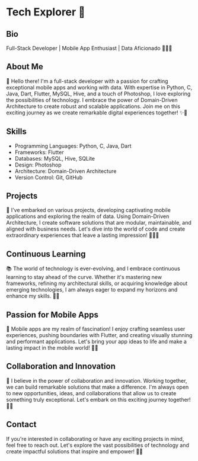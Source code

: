 # Tech Explorer 🚀

## Bio
Full-Stack Developer | Mobile App Enthusiast | Data Aficionado 🌟📱💾

## About Me
👋 Hello there! I'm a full-stack developer with a passion for crafting exceptional mobile apps and working with data. With expertise in Python, C, Java, Dart, Flutter, MySQL, Hive, and a touch of Photoshop, I love exploring the possibilities of technology. I embrace the power of Domain-Driven Architecture to create robust and scalable applications. Join me on this exciting journey as we create remarkable digital experiences together! ✨🚀

## Skills
- Programming Languages: Python, C, Java, Dart
- Frameworks: Flutter
- Databases: MySQL, Hive, SQLite
- Design: Photoshop
- Architecture: Domain-Driven Architecture
- Version Control: Git, GitHub

## Projects
🌟 I've embarked on various projects, developing captivating mobile applications and exploring the realm of data. Using Domain-Driven Architecture, I create software solutions that are modular, maintainable, and aligned with business needs. Let's dive into the world of code and create extraordinary experiences that leave a lasting impression! 📱🚀✨

## Continuous Learning
📚 The world of technology is ever-evolving, and I embrace continuous learning to stay ahead of the curve. Whether it's mastering new frameworks, refining my architectural skills, or acquiring knowledge about emerging technologies, I am always eager to expand my horizons and enhance my skills. 🧠💡

## Passion for Mobile Apps
📱 Mobile apps are my realm of fascination! I enjoy crafting seamless user experiences, pushing boundaries with Flutter, and creating visually stunning and performant applications. Let's bring your app ideas to life and make a lasting impact in the mobile world! 🌟📱

## Collaboration and Innovation
🤝 I believe in the power of collaboration and innovation. Working together, we can build remarkable solutions that make a difference. I'm always open to new opportunities, ideas, and collaborations that allow us to create something truly exceptional. Let's embark on this exciting journey together! 🌟🚀

## Contact
If you're interested in collaborating or have any exciting projects in mind, feel free to reach out. Let's explore the vast possibilities of technology and create impactful solutions that inspire and empower! 🌌✨

